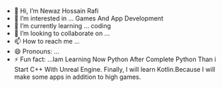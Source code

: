 - 👋 Hi, I’m Newaz Hossain Rafi 
- 👀 I’m interested in ... Games And App Development 
- 🌱 I’m currently learning ... coding 
- 💞️ I’m looking to collaborate on ...
- 📫 How to reach me ...
- 😄 Pronouns: ...
- ⚡ Fun fact: ...Iam Learning Now Python After Complete Python Than i Start C++ With Unreal Engine. Finally, I will learn Kotlin.Because I will make some apps in addition to high games.

<!---
newazhossainrafi25/newazhossainrafi25 is a ✨ special ✨ repository because its `README.md` (this file) appears on your GitHub profile.
You can click the Preview link to take a look at your changes.
--->
